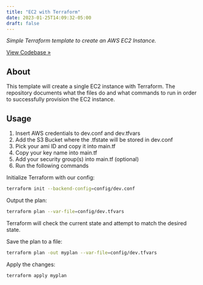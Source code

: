 ```yaml
---
title: "EC2 with Terraform"
date: 2023-01-25T14:09:32-05:00
draft: false
---
```


*Simple Terraform template to create an AWS EC2 Instance.*

[View Codebase »](https://github.com/codingwithcarl/ec2-terraform)

<!-- ABOUT -->
## About

This template will create a single EC2 instance with Terraform. The repository documents what the files do and what commands to run in order to successfully provision the EC2 instance.

<!-- USAGE EXAMPLES -->
## Usage

1. Insert AWS credentials to dev.conf and dev.tfvars
2. Add the S3 Bucket where the .tfstate will be stored in dev.conf
3. Pick your ami ID and copy it into main.tf
4. Copy your key name into main.tf
5. Add your security group(s) into main.tf (optional)
6. Run the following commands

Initialize Terraform with our config:

```bash
terraform init --backend-config=config/dev.conf
```

Output the plan:

```bash
terraform plan --var-file=config/dev.tfvars
```

Terraform will check the current state and attempt to match the desired state. 

Save the plan to a file:

```bash
terraform plan -out myplan --var-file=config/dev.tfvars
```

Apply the changes:

```bash
terraform apply myplan
```